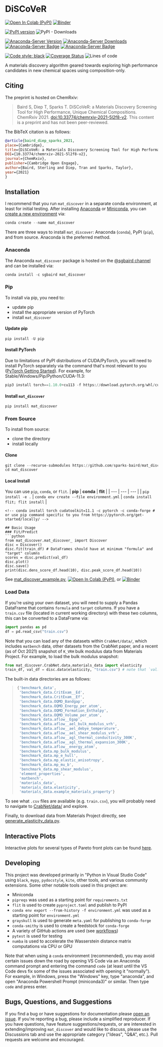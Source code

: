 <!-- TODO: add buttons for code ocean and Zenodo DOI [![Open in Code Ocean](https://codeocean.com/codeocean-assets/badge/open-in-code-ocean.svg)](https://codeocean.com/capsule/3904426/tree)-->
# DiSCoVeR
[![Open In Colab (PyPI)](https://colab.research.google.com/assets/colab-badge.svg)](https://colab.research.google.com/drive/1MgV_ZewS6gLm1a3Vyhg33pFHi5uTld_2?usp=sharing)
[![Binder](https://mybinder.org/badge_logo.svg)](https://mybinder.org/v2/gh/sparks-baird/mat_discover/main?urlpath=https%3A%2F%2Fgithub.com%2Fsparks-baird%2Fmat_discover%2Fblob%2Fmain%2Fmat_discover_pypi.ipynb)

[![PyPI version](https://img.shields.io/pypi/v/mat_discover.svg)](https://pypi.org/project/mat_discover/)
![PyPI - Downloads](https://img.shields.io/pypi/dm/mat_discover?label=PyPI%20downloads)

[![Anaconda-Server Version](https://anaconda.org/sgbaird/mat_discover/badges/version.svg)](https://anaconda.org/sgbaird/mat_discover)
[![Anaconda-Server Downloads](https://anaconda.org/sgbaird/mat_discover/badges/downloads.svg)](https://anaconda.org/sgbaird/mat_discover)
[![Anaconda-Server Badge](https://anaconda.org/sgbaird/mat_discover/badges/platforms.svg)](https://anaconda.org/sgbaird/mat_discover)
[![Anaconda-Server Badge](https://anaconda.org/sgbaird/mat_discover/badges/latest_release_relative_date.svg)](https://anaconda.org/sgbaird/mat_discover)

[![Code style: black](https://img.shields.io/badge/code%20style-black-000000.svg)](https://github.com/psf/black) <!-- ![Coveralls](https://img.shields.io/coveralls/github/sparks-baird/mat_discover) -->
[![Coverage Status](https://coveralls.io/repos/github/sparks-baird/mat_discover/badge.svg?branch=main)](https://coveralls.io/github/sparks-baird/mat_discover?branch=main)
![Lines of code](https://img.shields.io/tokei/lines/github/sparks-baird/mat_discover)

A materials discovery algorithm geared towards exploring high performance candidates in new chemical spaces using composition-only.

## Citing
The preprint is hosted on ChemRxiv:
> Baird S, Diep T, Sparks T. DiSCoVeR: a Materials Discovery Screening Tool for High Performance, Unique Chemical Compositions. ChemRxiv 2021. [doi:10.33774/chemrxiv-2021-5l2f8-v2](https://dx.doi.org/10.33774/chemrxiv-2021-5l2f8). This content is a preprint and has not been peer-reviewed.

The BibTeX citation is as follows:
```bib
@article{baird_diep_sparks_2021,
place={Cambridge},
title={DiSCoVeR: a Materials Discovery Screening Tool for High Performance, Unique Chemical Compositions},
DOI={10.33774/chemrxiv-2021-5l2f8-v2},
journal={ChemRxiv},
publisher={Cambridge Open Engage},
author={Baird, Sterling and Diep, Tran and Sparks, Taylor},
year={2021}
}
```

## Installation
I recommend that you run `mat_discover` in a separate conda environment, at least for initial testing. After installing [Anaconda](https://docs.anaconda.com/anaconda/navigator/index.html) or [Miniconda](https://docs.conda.io/en/latest/miniconda.html), you can [create a new environment](https://conda.io/projects/conda/en/latest/user-guide/tasks/manage-environments.html#creating-an-environment-with-commands) via:
```python
conda create --name mat_discover
```
There are three ways to install `mat_discover`: Anaconda (`conda`), PyPI (`pip`), and from source. Anaconda is the preferred method.
### Anaconda
The Anaconda `mat_discover` package is hosted on the [@sgbaird channel](https://anaconda.org/sgbaird/repo) and can be installed via:
```python
conda install -c sgbaird mat_discover
```
### Pip
To install via pip, you need to:
- update pip
- install the appropriate version of PyTorch
- install `mat_discover`
#### Update pip
```python
pip install -U pip
```
#### Install PyTorch
Due to limitations of PyPI distributions of CUDA/PyTorch, you will need to install PyTorch separately via the command that's most relevant to you ([PyTorch Getting Started](https://pytorch.org/get-started/locally/)). For example, for Stable/Windows/Pip/Python/CUDA-11.3:
```python
pip3 install torch==1.10.0+cu113 -f https://download.pytorch.org/whl/cu113/torch_stable.html
```
<!--- ```python
conda install pytorch cudatoolkit=11.1 -c pytorch -c conda-forge
``` --->
#### Install `mat_discover`
```python
pip install mat_discover
```
### From Source
To install from source:
- clone the directory
- install locally
#### Clone
```python
git clone --recurse-submodules https://github.com/sparks-baird/mat_discover.git
cd mat_discover
```
#### Local Install
You can use `pip`, `conda`, or `flit`.
| **pip** | **conda** | **flit** |
| --- | --- | --- |
| `pip install -e .` | `conda env create --file environment.yml` | `conda install flit; flit install` |
```
<!-- conda install torch cudatoolkit=11.1 -c pytorch -c conda-forge # or use pip command specific to you from https://pytorch.org/get-started/locally/ -->

## Basic Usage
### Fit/Predict
```python
from mat_discover.mat_discover_ import Discover
disc = Discover()
disc.fit(train_df) # DataFrames should have at minimum "formula" and "target" columns
scores = disc.predict(val_df)
disc.plot()
disc.save()
print(disc.dens_score_df.head(10), disc.peak_score_df.head(10))
```

See [mat_discover_example.py](mat_discover_example.py), [![Open In Colab (PyPI)](https://colab.research.google.com/assets/colab-badge.svg)](https://colab.research.google.com/drive/1MgV_ZewS6gLm1a3Vyhg33pFHi5uTld_2?usp=sharing), or [![Binder](https://mybinder.org/badge_logo.svg)](https://mybinder.org/v2/gh/sparks-baird/mat_discover/main?urlpath=https%3A%2F%2Fgithub.com%2Fsparks-baird%2Fmat_discover%2Fblob%2Fmain%2Fmat_discover_pypi.ipynb)
### Load Data
If you're using your own dataset, you will need to supply a Pandas DataFrame that contains `formula` and `target` columns. If you have a `train.csv` file (located in current working directory) with these two columns, this can be converted to a DataFrame via:
```python
import pandas as pd
df = pd.read_csv("train.csv")
```
Note that you can load any of the datasets within `CrabNet/data/`, which includes `matbench` data, other datasets from the CrabNet paper, and a recent (as of Oct 2021) snapshot of `K_VRH` bulk modulus data from Materials Project. For example, to load the bulk modulus snapshot:
```python
from mat_discover.CrabNet.data.materials_data import elasticity
train_df, val_df = disc.data(elasticity, "train.csv") # note that `val.csv` within `elasticity` is every other Materials Project compound (i.e. "target" column filled with zeros)
```

The built-in data directories are as follows:
> ```python
> {'benchmark_data',
>  'benchmark_data.CritExam__Ed',
>  'benchmark_data.CritExam__Ef',
>  'benchmark_data.OQMD_Bandgap',
>  'benchmark_data.OQMD_Energy_per_atom',
>  'benchmark_data.OQMD_Formation_Enthalpy',
>  'benchmark_data.OQMD_Volume_per_atom',
>  'benchmark_data.aflow__Egap',
>  'benchmark_data.aflow__ael_bulk_modulus_vrh',
>  'benchmark_data.aflow__ael_debye_temperature',
>  'benchmark_data.aflow__ael_shear_modulus_vrh',
>  'benchmark_data.aflow__agl_thermal_conductivity_300K',
>  'benchmark_data.aflow__agl_thermal_expansion_300K',
>  'benchmark_data.aflow__energy_atom',
>  'benchmark_data.mp_bulk_modulus',
>  'benchmark_data.mp_e_hull',
>  'benchmark_data.mp_elastic_anisotropy',
>  'benchmark_data.mp_mu_b',
>  'benchmark_data.mp_shear_modulus',
>  'element_properties',
>  'matbench',
>  'materials_data',
>  'materials_data.elasticity',
>  'materials_data.example_materials_property'}
> ```

To see what `.csv` files are available (e.g. `train.csv`), you will probably need to navigate to [CrabNet/data/](https://github.com/sgbaird/CrabNet/tree/master/data) and explore.

Finally, to download data from Materials Project directly, see [generate_elasticity_data.py](https://github.com/sparks-baird/mat_discover/blob/main/generate_elasticity_data.py).

## Interactive Plots
Interactive plots for several types of Pareto front plots can be found [here](figures/).

## Developing
This project was developed primarily in "Python in Visual Studio Code" using `black`, `mypy`, `pydocstyle`, `kite`, other tools, and various community extensions. Some other notable tools used in this project are:
- Miniconda
- `pipreqs` was used as a starting point for `requirements.txt`
- `flit` is used to create `pyproject.toml` and publish to PyPI
- `conda env export --from-history -f environment.yml` was used as a starting point for `environment.yml`
- `grayskull` is used to generate `meta.yaml` for publishing to `conda-forge`
- `conda-smithy` is used to create a feedstock for `conda-forge`
- A variety of GitHub actions are used (see [workflows](.github/workflows))
- `pytest` is used for testing
- `numba` is used to accelerate the Wasserstein distance matrix computations via CPU or GPU

Note that when using a `conda` environment (recommended), you may avoid certain issues down the road by opening VS Code via an Anaconda command prompt and entering the command `code` (at least until the VS Code devs fix some of the issues associated with opening it "normally"). For example, in Windows, press the "Windows" key, type "anaconda", and open "Anaconda Powershell Prompt (miniconda3)" or similar. Then type `code` and press enter.

## Bugs, Questions, and Suggestions
If you find a bug or have suggestions for documentation please [open an issue](https://github.com/sparks-baird/mat_discover/issues/new/choose). If you're reporting a bug, please include a simplified reproducer. If you have questions, have feature suggestions/requests, or are interested in extending/improving `mat_discover` and would like to discuss, please use the Discussions tab and use the appropriate category ("Ideas", "Q&A", etc.). Pull requests are welcome and encouraged.

<!---
Recommended installation through `pip` with python 3.7.

```
pip install python==3.7
pip install ElM2D
```

For the background theory, please read our paper ["The Earth Mover’s Distance as a Metric for the Space of Inorganic Compositions"](https://pubs.acs.org/doi/full/10.1021/acs.chemmater.0c03381)

## Examples

For more interactive examples please see www.elmd.io/plots

## Usage

### Computing Distance Matrices

### Sorting

### Embedding

### Saving

### Cross Validation

### Available Metrics

## Citing

If you would like to cite this code in your work, please use the following reference

```
@article{doi:10.1021/acs.chemmater.0c03381,
author = {Hargreaves, Cameron J. and Dyer, Matthew S. and Gaultois, Michael W. and Kurlin, Vitaliy A. and Rosseinsky, Matthew J.},
title = {The Earth Mover’s Distance as a Metric for the Space of Inorganic Compositions},
journal = {Chemistry of Materials},
volume = {32},
number = {24},
pages = {10610-10620},
year = {2020},
doi = {10.1021/acs.chemmater.0c03381},
URL = {
        https://doi.org/10.1021/acs.chemmater.0c03381
},
eprint = {
        https://doi.org/10.1021/acs.chemmater.0c03381
}
}
```
--->
